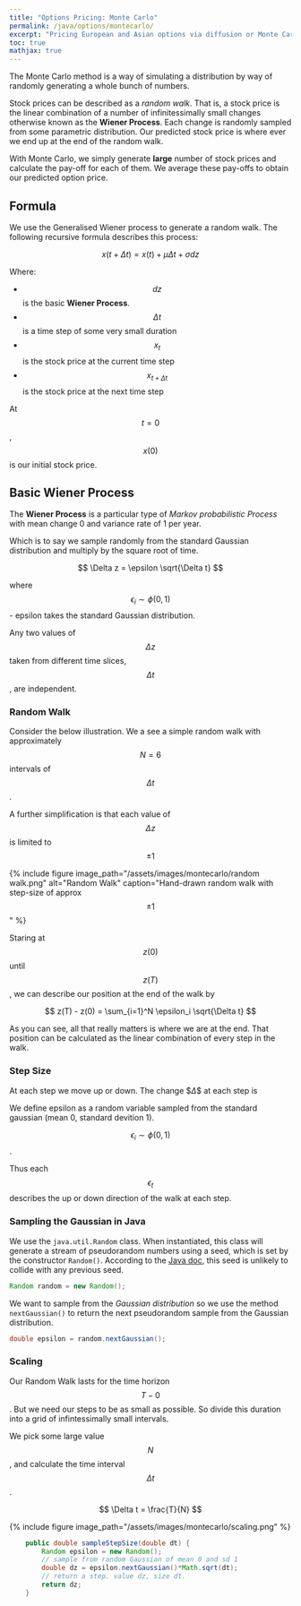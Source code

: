 ```yaml
---
title: "Options Pricing: Monte Carlo"
permalink: /java/options/montecarlo/
excerpt: "Pricing European and Asian options via diffusion or Monte Carlo method"
toc: true
mathjax: true
---
```


The Monte Carlo method is a way of simulating a distribution by way of randomly generating a whole bunch of numbers.

Stock prices can be described as a _random walk_. That is, a stock price is the linear combination of a number of infinitessimally small changes otherwise known as the __Wiener Process__. Each change is randomly sampled from some parametric distribution. Our predicted stock price is where ever we end up at the end of the random walk.

With Monte Carlo, we simply generate __large__ number of stock prices and calculate the pay-off for each of them. We average these pay-offs to obtain our predicted option price.


## Formula

We use the Generalised Wiener process to generate a random walk. The following recursive formula describes this process:

$$
x(t + \Delta t) = x(t) + \mu\Delta t + \sigma dz
$$

Where:
* $$dz$$ is the basic __Wiener Process__.
* $$\Delta t$$ is a time step of some very small duration
* $$x_t$$ is the stock price at the current time step
* $$x_{t + \Delta t}$$ is the stock price at the next time step

At $$t=0$$, $$x(0)$$ is our initial stock price.


## Basic Wiener Process

The __Wiener Process__ is a particular type of _Markov probabilistic Process_ with mean change 0 and variance rate of 1 per year.

Which is to say we sample randomly from the standard Gaussian distribution and multiply by the square root of time.  

$$
\Delta z = \epsilon \sqrt{\Delta t}
$$

where $$\epsilon_i \sim \phi(0,1)$$ - epsilon takes the standard Gaussian distribution. 

Any two values of $$\Delta z$$ taken from different time slices, $$\Delta t$$, are independent.

### Random Walk

Consider the below illustration. We a see a simple random walk with approximately $$N=6$$ intervals of $$\Delta t$$.

A further simplification is that each value of $$\Delta z$$ is limited to $$\pm 1$$

{% include figure image_path="/assets/images/montecarlo/random walk.png" alt="Random Walk" caption="Hand-drawn random walk with step-size of approx $$\pm 1$$" %}

Staring at $$z(0)$$ until $$z(T)$$, we can describe our position at the end of the walk by

$$
z(T) - z(0) = \sum_{i=1}^N \epsilon_i \sqrt{\Delta t}
$$

As you can see, all that really matters is where we are at the end. That position can be calculated as the linear combination of every step in the walk.

### Step Size

At each step we move up or down. The change $$\Delta \$$ at each step is

We define epsilon as a random variable sampled from the standard gaussian (mean 0, standard devition 1).

$$\epsilon_i \sim \phi(0,1)$$.

Thus each $$\epsilon_t$$ describes the up or down direction of the walk at each step.

### Sampling the Gaussian in Java

We use the `java.util.Random` class. When instantiated, this class will generate a stream of pseudorandom numbers using a seed, which is set by the constructor `Random()`.
According to the [Java doc](https://docs.oracle.com/javase/7/docs/api/java/util/Random.html), this seed is unlikely to collide with any previous seed.

```java
Random random = new Random();
```
We want to sample from the _Gaussian distribution_ so we use the method `nextGaussian()` to return the next pseudorandom sample from the Gaussian distribution.

```java
double epsilon = random.nextGaussian();
```
### Scaling

Our Random Walk lasts for the time horizon $$T - 0$$. 
But we need our steps to be as small as possible. 
So divide this duration into a grid of infintessimally small intervals.

We pick some large value $$N$$, and calculate the time interval $$\Delta t$$.

$$
\Delta t = \frac{T}{N}
$$

{% include figure image_path="/assets/images/montecarlo/scaling.png" %}






```java
    public double sampleStepSize(double dt) {        
        Random epsilon = new Random();
        // sample from random Gaussian of mean 0 and sd 1        
        double dz = epsilon.nextGaussian()*Math.sqrt(dt);
        // return a step. value dz, size dt.
        return dz;
    }
```



